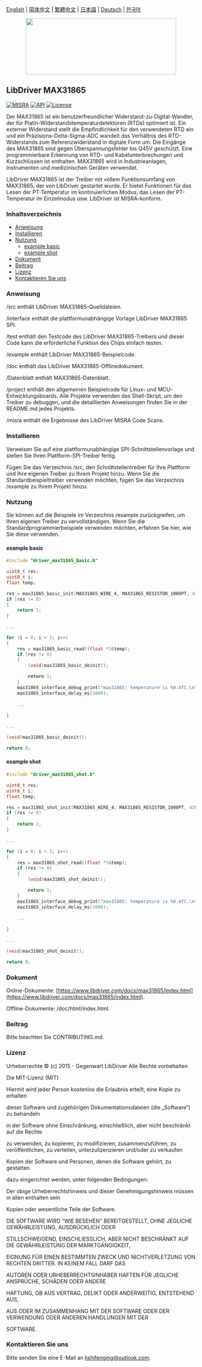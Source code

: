 [English](/README.md) | [ 简体中文](/README_zh-Hans.md) | [繁體中文](/README_zh-Hant.md) | [日本語](/README_ja.md) | [Deutsch](/README_de.md) | [한국어](/README_ko.md)

<div align=center>
<img src="/doc/image/logo.svg" width="400" height="150"/>
</div>

## LibDriver MAX31865
[![MISRA](https://img.shields.io/badge/misra-compliant-brightgreen.svg)](/misra/README.md) [![API](https://img.shields.io/badge/api-reference-blue.svg)](https://www.libdriver.com/docs/max31865/index.html) [![License](https://img.shields.io/badge/license-MIT-brightgreen.svg)](/LICENSE) 

Der MAX31865 ist ein benutzerfreundlicher Widerstand-zu-Digital-Wandler, der für Platin-Widerstandstemperaturdetektoren (RTDs) optimiert ist. Ein externer Widerstand stellt die Empfindlichkeit für den verwendeten RTD ein und ein Präzisions-Delta-Sigma-ADC wandelt das Verhältnis des RTD-Widerstands zum Referenzwiderstand in digitale Form um. Die Eingänge des MAX31865 sind gegen Überspannungsfehler bis Q45V geschützt. Eine programmierbare Erkennung von RTD- und Kabelunterbrechungen und Kurzschlüssen ist enthalten. MAX31865 wird in Industrieanlagen, Instrumenten und medizinischen Geräten verwendet.

LibDriver MAX31865 ist der Treiber mit vollem Funktionsumfang von MAX31865, der von LibDriver gestartet wurde. Er bietet Funktionen für das Lesen der PT-Temperatur im kontinuierlichen Modus, das Lesen der PT-Temperatur im Einzelmodus usw. LibDriver ist MISRA-konform.

### Inhaltsverzeichnis

  - [Anweisung](#Anweisung)
  - [Installieren](#Installieren)
  - [Nutzung](#Nutzung)
    - [example basic](#example-basic)
    - [example shot](#example-shot)
  - [Dokument](#Dokument)
  - [Beitrag](#Beitrag)
  - [Lizenz](#Lizenz)
  - [Kontaktieren Sie uns](#Kontaktieren-Sie-uns)

### Anweisung

/src enthält LibDriver MAX31865-Quelldateien.

/interface enthält die plattformunabhängige Vorlage LibDriver MAX31865 SPI.

/test enthält den Testcode des LibDriver MAX31865-Treibers und dieser Code kann die erforderliche Funktion des Chips einfach testen.

/example enthält LibDriver MAX31865-Beispielcode.

/doc enthält das LibDriver MAX31865-Offlinedokument.

/Datenblatt enthält MAX31865-Datenblatt.

/project enthält den allgemeinen Beispielcode für Linux- und MCU-Entwicklungsboards. Alle Projekte verwenden das Shell-Skript, um den Treiber zu debuggen, und die detaillierten Anweisungen finden Sie in der README.md jedes Projekts.

/misra enthält die Ergebnisse des LibDriver MISRA Code Scans.

### Installieren

Verweisen Sie auf eine plattformunabhängige SPI-Schnittstellenvorlage und stellen Sie Ihren Plattform-SPI-Treiber fertig.

Fügen Sie das Verzeichnis /src, den Schnittstellentreiber für Ihre Plattform und Ihre eigenen Treiber zu Ihrem Projekt hinzu. Wenn Sie die Standardbeispieltreiber verwenden möchten, fügen Sie das Verzeichnis /example zu Ihrem Projekt hinzu.

### Nutzung

Sie können auf die Beispiele im Verzeichnis /example zurückgreifen, um Ihren eigenen Treiber zu vervollständigen. Wenn Sie die Standardprogrammierbeispiele verwenden möchten, erfahren Sie hier, wie Sie diese verwenden.

#### example basic

```C
#include "driver_max31865_basic.h"

uint8_t res;
uint8_t i;
float temp;

res = max31865_basic_init(MAX31865_WIRE_4, MAX31865_RESISTOR_1000PT, 430.f);
if (res != 0)
{
    return 1;
}

...

for (i = 0; i < 3; i++)
{
    res = max31865_basic_read((float *)&temp);
    if (res != 0)
    {
        (void)max31865_basic_deinit();

        return 1;
    }
    max31865_interface_debug_print("max31865: temperature is %0.4fC.\n", temp);
    max31865_interface_delay_ms(1000);
    
    ...
    
}

...

(void)max31865_basic_deinit();

return 0;
```

#### example shot

```C
#include "driver_max31865_shot.h"

uint8_t res;
uint8_t i;
float temp;

res = max31865_shot_init(MAX31865_WIRE_4, MAX31865_RESISTOR_1000PT, 430.f);
if (res != 0)
{
    return 1;
}

...

for (i = 0; i < 3; i++)
{
    res = max31865_shot_read((float *)&temp);
    if (res != 0)
    {
        (void)max31865_shot_deinit();

        return 1;
    }
    max31865_interface_debug_print("max31865: temperature is %0.4fC.\n", temp);
    max31865_interface_delay_ms(1000);
    
    ...
    
}

...

(void)max31865_shot_deinit();

return 0;
```


### Dokument

Online-Dokumente: [https://www.libdriver.com/docs/max31865/index.html](https://www.libdriver.com/docs/max31865/index.html).

Offline-Dokumente: /doc/html/index.html.

### Beitrag

Bitte beachten Sie CONTRIBUTING.md.

### Lizenz

Urheberrechte © (c) 2015 - Gegenwart LibDriver Alle Rechte vorbehalten



Die MIT-Lizenz (MIT)



Hiermit wird jeder Person kostenlos die Erlaubnis erteilt, eine Kopie zu erhalten

dieser Software und zugehörigen Dokumentationsdateien (die „Software“) zu behandeln

in der Software ohne Einschränkung, einschließlich, aber nicht beschränkt auf die Rechte

zu verwenden, zu kopieren, zu modifizieren, zusammenzuführen, zu veröffentlichen, zu verteilen, unterzulizenzieren und/oder zu verkaufen

Kopien der Software und Personen, denen die Software gehört, zu gestatten

dazu eingerichtet werden, unter folgenden Bedingungen:



Der obige Urheberrechtshinweis und dieser Genehmigungshinweis müssen in allen enthalten sein

Kopien oder wesentliche Teile der Software.



DIE SOFTWARE WIRD "WIE BESEHEN" BEREITGESTELLT, OHNE JEGLICHE GEWÄHRLEISTUNG, AUSDRÜCKLICH ODER

STILLSCHWEIGEND, EINSCHLIESSLICH, ABER NICHT BESCHRÄNKT AUF DIE GEWÄHRLEISTUNG DER MARKTGÄNGIGKEIT,

EIGNUNG FÜR EINEN BESTIMMTEN ZWECK UND NICHTVERLETZUNG VON RECHTEN DRITTER. IN KEINEM FALL DARF DAS

AUTOREN ODER URHEBERRECHTSINHABER HAFTEN FÜR JEGLICHE ANSPRÜCHE, SCHÄDEN ODER ANDERE

HAFTUNG, OB AUS VERTRAG, DELIKT ODER ANDERWEITIG, ENTSTEHEND AUS,

AUS ODER IM ZUSAMMENHANG MIT DER SOFTWARE ODER DER VERWENDUNG ODER ANDEREN HANDLUNGEN MIT DER

SOFTWARE.

### Kontaktieren Sie uns

Bitte senden Sie eine E-Mail an lishifenging@outlook.com.